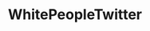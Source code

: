 ---
title: WhitePeopleTwitter
crosslinks:
- youtubefactsbot
- youtubot
- u_imguralbumbot
- botpopularitybot
- gatekeeping
- circlebroke2
- Drama
- botwatch
- tmsbmeta
- The_Donald
- SubAutoCorrectBot
- AskHistorians
- standupshots
- BlackPeopleTwitter
- funny
- AsABlackMan
- politics
- LateStageCapitalism
- madlasses
- Enough_Sanders_Spam
---